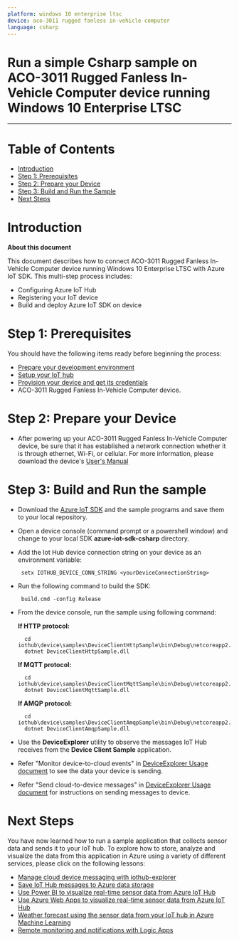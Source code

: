 ```yaml
---
platform: windows 10 enterprise ltsc
device: aco-3011 rugged fanless in-vehicle computer
language: csharp
---
```


Run a simple Csharp sample on ACO-3011 Rugged Fanless In-Vehicle Computer device running Windows 10 Enterprise LTSC
===
---

# Table of Contents

-   [Introduction](#Introduction)
-   [Step 1: Prerequisites](#Prerequisites)
-   [Step 2: Prepare your Device](#PrepareDevice)
-   [Step 3: Build and Run the Sample](#Build)
-   [Next Steps](#NextSteps)

<a name="Introduction"></a>
# Introduction

**About this document**

This document describes how to connect ACO-3011 Rugged Fanless In-Vehicle Computer device running Windows 10 Enterprise LTSC with Azure IoT SDK. This multi-step process includes:
-   Configuring Azure IoT Hub
-   Registering your IoT device
-   Build and deploy Azure IoT SDK on device

<a name="Prerequisites"></a>
# Step 1: Prerequisites

You should have the following items ready before beginning the process:

-   [Prepare your development environment][setup-devbox-windows]
-   [Setup your IoT hub][lnk-setup-iot-hub]
-   [Provision your device and get its credentials][lnk-manage-iot-hub]
-   ACO-3011 Rugged Fanless In-Vehicle Computer device.

<a name="PrepareDevice"></a>
# Step 2: Prepare your Device

-   After powering up your ACO-3011 Rugged Fanless In-Vehicle Computer device, be sure that it has established a network connection whether it is through ethernet, Wi-Fi, or cellular. For more information, please download the device's [User's Manual](https://premio.blob.core.windows.net/premio/uploads/resource/user-manual/UM-Premio_ACO-3000.pdf)

<a name="Build"></a>
# Step 3: Build and Run the sample

-   Download the [Azure IoT SDK](https://github.com/Azure/azure-iot-sdk-csharp) and the sample programs and save them to your local repository.
-   Open a device console (command prompt or a powershell window) and change to your local SDK **azure-iot-sdk-csharp** directory.

-  Add the Iot Hub device connection string on your device as an environment variable:

		setx IOTHUB_DEVICE_CONN_STRING <yourDeviceConnectionString>

-  Run the following command to build the SDK:

		build.cmd -config Release
        
- From the device console, run the sample using following command:

	**If HTTP protocol:**

		cd iothub\device\samples\DeviceClientHttpSample\bin\Debug\netcoreapp2.0
		dotnet DeviceClientHttpSample.dll

	**If MQTT protocol:**

		cd iothub\device\samples\DeviceClientMqttSample\bin\Debug\netcoreapp2.0
		dotnet DeviceClientMqttSample.dll
		
	**If AMQP protocol:**

		cd iothub\device\samples\DeviceClientAmqpSample\bin\Debug\netcoreapp2.0
		dotnet DeviceClientAmqpSample.dll

-   Use the **DeviceExplorer** utility to observe the messages IoT Hub receives from the **Device Client Sample** application.
-   Refer "Monitor device-to-cloud events" in [DeviceExplorer Usage document](https://github.com/Azure/azure-iot-sdk-csharp/blob/master/tools/DeviceExplorer/doc/how_to_use_device_explorer.md) to see the data your device is sending.
-   Refer "Send cloud-to-device messages" in [DeviceExplorer Usage document](https://github.com/Azure/azure-iot-sdk-csharp/blob/master/tools/DeviceExplorer/doc/how_to_use_device_explorer.md) for instructions on sending messages to device.

<a name="NextSteps"></a>
# Next Steps

You have now learned how to run a sample application that collects sensor data and sends it to your IoT hub. To explore how to store, analyze and visualize the data from this application in Azure using a variety of different services, please click on the following lessons:

-   [Manage cloud device messaging with iothub-explorer]
-   [Save IoT Hub messages to Azure data storage]
-   [Use Power BI to visualize real-time sensor data from Azure IoT Hub]
-   [Use Azure Web Apps to visualize real-time sensor data from Azure IoT Hub]
-   [Weather forecast using the sensor data from your IoT hub in Azure Machine Learning]
-   [Remote monitoring and notifications with Logic Apps]   

[Manage cloud device messaging with iothub-explorer]: https://docs.microsoft.com/en-us/azure/iot-hub/iot-hub-explorer-cloud-device-messaging
[Save IoT Hub messages to Azure data storage]: https://docs.microsoft.com/en-us/azure/iot-hub/iot-hub-store-data-in-azure-table-storage
[Use Power BI to visualize real-time sensor data from Azure IoT Hub]: https://docs.microsoft.com/en-us/azure/iot-hub/iot-hub-live-data-visualization-in-power-bi
[Use Azure Web Apps to visualize real-time sensor data from Azure IoT Hub]: https://docs.microsoft.com/en-us/azure/iot-hub/iot-hub-live-data-visualization-in-web-apps
[Weather forecast using the sensor data from your IoT hub in Azure Machine Learning]: https://docs.microsoft.com/en-us/azure/iot-hub/iot-hub-weather-forecast-machine-learning
[Remote monitoring and notifications with Logic Apps]: https://docs.microsoft.com/en-us/azure/iot-hub/iot-hub-monitoring-notifications-with-azure-logic-apps
[setup-devbox-windows]: https://github.com/Azure/azure-iot-sdk-csharp/blob/master/doc/devbox_setup.md
[lnk-setup-iot-hub]: ../setup_iothub.md
[lnk-manage-iot-hub]: ../manage_iot_hub.md